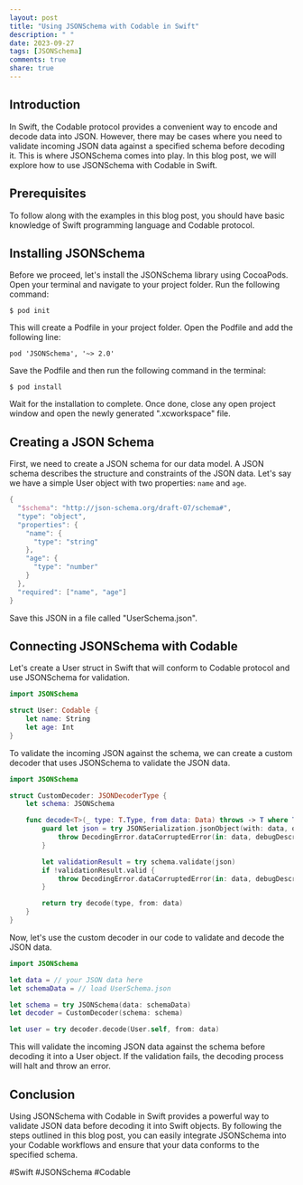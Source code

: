 ```yaml
---
layout: post
title: "Using JSONSchema with Codable in Swift"
description: " "
date: 2023-09-27
tags: [JSONSchema]
comments: true
share: true
---
```


## Introduction

In Swift, the Codable protocol provides a convenient way to encode and decode data into JSON. However, there may be cases where you need to validate incoming JSON data against a specified schema before decoding it. This is where JSONSchema comes into play. In this blog post, we will explore how to use JSONSchema with Codable in Swift.

## Prerequisites

To follow along with the examples in this blog post, you should have basic knowledge of Swift programming language and Codable protocol.

## Installing JSONSchema

Before we proceed, let's install the JSONSchema library using CocoaPods. Open your terminal and navigate to your project folder. Run the following command:

```
$ pod init
```

This will create a Podfile in your project folder. Open the Podfile and add the following line:

```
pod 'JSONSchema', '~> 2.0'
```

Save the Podfile and then run the following command in the terminal:

```
$ pod install
```

Wait for the installation to complete. Once done, close any open project window and open the newly generated ".xcworkspace" file.

## Creating a JSON Schema

First, we need to create a JSON schema for our data model. A JSON schema describes the structure and constraints of the JSON data. Let's say we have a simple User object with two properties: `name` and `age`.

```swift
{
  "$schema": "http://json-schema.org/draft-07/schema#",
  "type": "object",
  "properties": {
    "name": {
      "type": "string"
    },
    "age": {
      "type": "number"
    }
  },
  "required": ["name", "age"]
}
```

Save this JSON in a file called "UserSchema.json".

## Connecting JSONSchema with Codable

Let's create a User struct in Swift that will conform to Codable protocol and use JSONSchema for validation.

```swift
import JSONSchema

struct User: Codable {
    let name: String
    let age: Int
}
```

To validate the incoming JSON against the schema, we can create a custom decoder that uses JSONSchema to validate the JSON data.

```swift
import JSONSchema

struct CustomDecoder: JSONDecoderType {
    let schema: JSONSchema

    func decode<T>(_ type: T.Type, from data: Data) throws -> T where T: Decodable {
        guard let json = try JSONSerialization.jsonObject(with: data, options: []) as? [String: Any] else {
            throw DecodingError.dataCorruptedError(in: data, debugDescription: "Invalid JSON")
        }

        let validationResult = try schema.validate(json)
        if !validationResult.valid {
            throw DecodingError.dataCorruptedError(in: data, debugDescription: validationResult.errors.description)
        }

        return try decode(type, from: data)
    }
}
```

Now, let's use the custom decoder in our code to validate and decode the JSON data.

```swift
import JSONSchema

let data = // your JSON data here
let schemaData = // load UserSchema.json

let schema = try JSONSchema(data: schemaData)
let decoder = CustomDecoder(schema: schema)

let user = try decoder.decode(User.self, from: data)
```

This will validate the incoming JSON data against the schema before decoding it into a User object. If the validation fails, the decoding process will halt and throw an error.

## Conclusion

Using JSONSchema with Codable in Swift provides a powerful way to validate JSON data before decoding it into Swift objects. By following the steps outlined in this blog post, you can easily integrate JSONSchema into your Codable workflows and ensure that your data conforms to the specified schema.

#Swift #JSONSchema #Codable